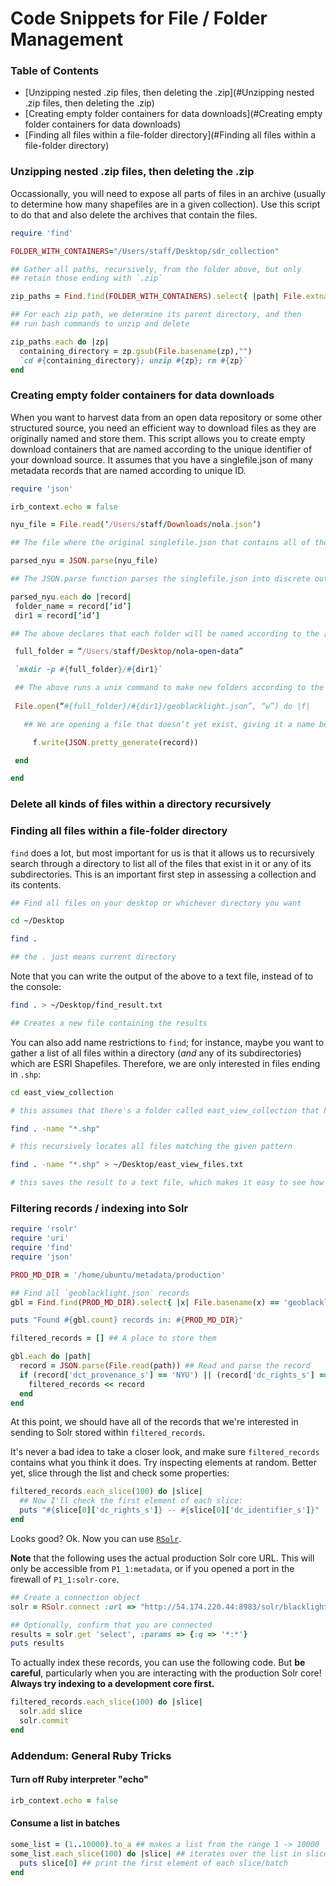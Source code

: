 # Code Snippets for File / Folder Management

### Table of Contents

* [Unzipping nested .zip files, then deleting the .zip](#Unzipping nested .zip files, then deleting the .zip)
* [Creating empty folder containers for data downloads](#Creating empty folder containers for data downloads)
* [Finding all files within a file-folder directory](#Finding all files within a file-folder directory)


### Unzipping nested .zip files, then deleting the .zip

Occassionally, you will need to expose all parts of files in an archive (usually to determine how many shapefiles are in a given collection). Use this script to do that and also delete the archives that contain the files.

```ruby
require 'find'

FOLDER_WITH_CONTAINERS="/Users/staff/Desktop/sdr_collection"

## Gather all paths, recursively, from the folder above, but only
## retain those ending with `.zip`

zip_paths = Find.find(FOLDER_WITH_CONTAINERS).select{ |path| File.extname(path) == ".zip"}

## For each zip path, we determine its parent directory, and then
## run bash commands to unzip and delete

zip_paths.each do |zp|
  containing_directory = zp.gsub(File.basename(zp),"")
  `cd #{containing_directory}; unzip #{zp}; rm #{zp}`
end
```

### Creating empty folder containers for data downloads

When you want to harvest data from an open data repository or some other structured source, you need an efficient way to download files as they are originally named and store them. This script allows you to create empty download containers that are named according to the unique identifier of your download source. It assumes that you have a singlefile.json of many metadata records that are named according to unique ID.

```ruby
require 'json'

irb_context.echo = false

nyu_file = File.read(‘/Users/staff/Downloads/nola.json’)

## The file where the original singlefile.json that contains all of the records is above. Change path accordingly.

parsed_nyu = JSON.parse(nyu_file)

## The JSON.parse function parses the singlefile.json into discrete outputs as JSON files

parsed_nyu.each do |record|
 folder_name = record[‘id’]
 dir1 = record[‘id’]

## The above declares that each folder will be named according to the ['id'] element in each respective .JSON file. It's up to you to determine what that element is called in your file and change accordingly. Change it in both variables.

 full_folder = “/Users/staff/Desktop/nola-open-data”

 `mkdir -p #{full_folder}/#{dir1}`

 ## The above runs a unix command to make new folders according to the naming convention laid out from the named variables above and stores them in the place you stipulate on your computer.
 
 File.open(“#{full_folder}/#{dir1}/geoblacklight.json”, “w”) do |f|

   ## We are opening a file that doesn’t yet exist, giving it a name before it comes into being, and that name is the value full_folder/geoblacklight.json. Then it writes that to a file. This script places geoblacklight.json files into each containing folder. If you want to delete them, use the delete script below.

     f.write(JSON.pretty_generate(record))

 end

end
```

### Delete all kinds of files within a directory recursively

### Finding all files within a file-folder directory

`find` does a lot, but most important for us is that it allows us to recursively search through a directory to list all of the files that exist in it or any of its subdirectories. This is an important first step in assessing a collection and its contents.

```bash
## Find all files on your desktop or whichever directory you want

cd ~/Desktop

find .

## the . just means current directory

```

Note that you can write the output of the above to a text file, instead of to the console:

```bash
find . > ~/Desktop/find_result.txt

## Creates a new file containing the results
```

You can also add name restrictions to `find`; for instance, maybe you want to gather a list of all files within a directory (_and_ any of its subdirectories) which are ESRI Shapefiles. Therefore, we are only interested in files ending in `.shp`:

```bash
cd east_view_collection

# this assumes that there's a folder called east_view_collection that has a bunch of shapefiles in it

find . -name "*.shp"

# this recursively locates all files matching the given pattern

find . -name "*.shp" > ~/Desktop/east_view_files.txt

# this saves the result to a text file, which makes it easy to see how many shapefiles exist
```

### Filtering records / indexing into Solr

```ruby
require 'rsolr'
require 'uri'
require 'find'
require 'json'

PROD_MD_DIR = '/home/ubuntu/metadata/production'

## Find all `geoblacklight.json` records
gbl = Find.find(PROD_MD_DIR).select{ |x| File.basename(x) == 'geoblacklight.json'}

puts "Found #{gbl.count} records in: #{PROD_MD_DIR}"

filtered_records = [] ## A place to store them

gbl.each do |path|
  record = JSON.parse(File.read(path)) ## Read and parse the record
  if (record['dct_provenance_s'] == 'NYU') || (record['dc_rights_s'] == 'Public') ## See if we want it
    filtered_records << record
  end
end
```

At this point, we should have all of the records that we're interested in sending to Solr stored within `filtered_records`.

It's never a bad idea to take a closer look, and make sure `filtered_records` contains what you think it does. Try inspecting elements at random. Better yet, slice through the list and check some properties:
```ruby
filtered_records.each_slice(100) do |slice|
  ## Now I'll check the first element of each slice:
  puts "#{slice[0]['dc_rights_s']} -- #{slice[0]['dc_identifier_s']}"
end
```

Looks good? Ok. Now you can use [`RSolr`](https://github.com/rsolr/rsolr).

**Note** that the following uses the actual production Solr core URL. This will only be accessible from `P1_1:metadata`, or if you opened a port in the firewall of `P1_1:solr-core`.

```ruby
## Create a connection object
solr = RSolr.connect :url => "http://54.174.220.44:8983/solr/blacklight_core"

## Optionally, confirm that you are connected
results = solr.get 'select', :params => {:q => '*:*'}
puts results
```

To actually index these records, you can use the following code. But **be careful**, particularly when you are interacting with the production Solr core! **Always try indexing to a development core first.**

```ruby
filtered_records.each_slice(100) do |slice|
  solr.add slice
  solr.commit
end
```


### Addendum: General Ruby Tricks

#### Turn off Ruby interpreter "echo"

```ruby
irb_context.echo = false
```

#### Consume a list in batches
```ruby
some_list = (1..10000).to_a ## makes a list from the range 1 -> 10000
some_list.each_slice(100) do |slice| ## iterates over the list in slices of size 100
  puts slice[0] ## print the first element of each slice/batch
end
```
